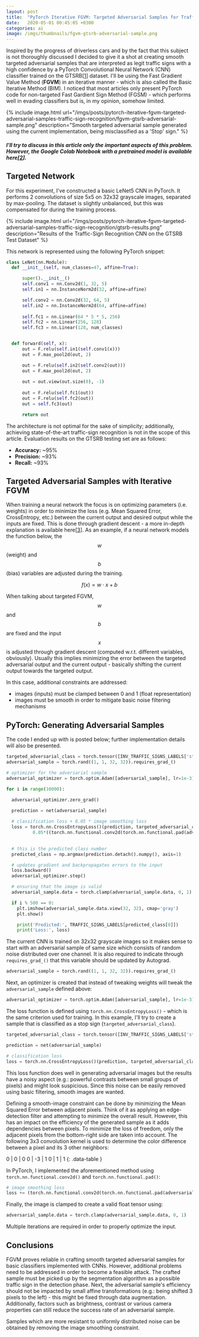 ```yaml
---
layout: post
title:  "PyTorch Iterative FGVM: Targeted Adversarial Samples for Traffic-Sign Recognition"
date:   2020-05-01 00:45:05 +0300
categories: ai
image: /imgs/thumbnails/fgvm-gtsrb-adversarial-sample.png
---
```


Inspired by the progress of driverless cars and by the fact that this subject is not thoroughly discussed I decided to give it a shot at creating smooth targeted adversarial samples that are interpreted as legit traffic signs with a high confidence by a PyTorch Convolutional Neural Network (CNN) classifier trained on the GTSRB[[1](http://benchmark.ini.rub.de/?section=gtsrb&subsection=dataset)] dataset. I'll be using the Fast Gradient Value Method (**FGVM**) in an iterative manner - which is also called the Basic Iterative Method (BIM). I noticed that most articles only present PyTorch code for non-targeted Fast Gardient Sign Method (FGSM) - which performs well in evading classifiers but is, in my opinion, somehow limited.

{% include image.html url="/imgs/posts/pytorch-iterative-fgvm-targeted-adversarial-samples-traffic-sign-recognition/fgvm-gtsrb-adversarial-sample.png" description="Smooth targeted adversarial sample generated using the current implementation, being misclassified as a 'Stop' sign." %}



##### I'll try to discuss in this article only the important aspects of this problem. However, the Google Colab Notebook with a pretrained model is available here[[2](https://colab.research.google.com/drive/1CndPD5ZsW022qO1xgEAWbmcXJwkJKBAX)].

## Targeted Network

For this experiment, I've constructed a basic LeNet5 CNN in PyTorch. It performs 2 convolutions of size 5x5 on 32x32 grayscale images, separated by max-pooling. The dataset is slightly unbalanced, but this was compensated for during the training process.



{% include image.html url="/imgs/posts/pytorch-iterative-fgvm-targeted-adversarial-samples-traffic-sign-recognition/gtsrb-results.png" description="Results of the Traffic-Sign Recognition CNN on the GTSRB Test Dataset" %}


This network is represented using the following PyTorch snippet:

```python
class LeNet(nn.Module):
  def __init__(self, num_classes=47, affine=True):

      super().__init__()
      self.conv1 = nn.Conv2d(1, 32, 5)
      self.in1 = nn.InstanceNorm2d(32, affine=affine)

      self.conv2 = nn.Conv2d(32, 64, 5)
      self.in2 = nn.InstanceNorm2d(64, affine=affine)
      
      self.fc1 = nn.Linear(64 * 5 * 5, 256)
      self.fc2 = nn.Linear(256, 128)
      self.fc3 = nn.Linear(128, num_classes)


  def forward(self, x):
      out = F.relu(self.in1(self.conv1(x)))
      out = F.max_pool2d(out, 2)

      out = F.relu(self.in2(self.conv2(out)))
      out = F.max_pool2d(out, 2)
      
      out = out.view(out.size(0), -1)
      
      out = F.relu(self.fc1(out))
      out = F.relu(self.fc2(out))
      out = self.fc3(out)

      return out
```

The architecture is not optimal for the sake of simplicity; additionally, achieving state-of-the-art traffic-sign recognition is not in the scope of this article. Evaluation results on the GTSRB testing set are as follows:
* **Accuracy:** ~95%
* **Precision:** ~93%
* **Recall:** ~93%


## Targeted Adversarial Samples with Iterative FGVM

When training a neural network the focus is on optimizing parameters (i.e. weights) in order to minimize the loss (e.g. Mean Squared Error, CrossEntropy, etc.) between the current output and desired output while the inputs are fixed. This is done through gradient descent - a more in-depth explanation is available here[[3](https://codingvision.net/numerical-methods/gradient-descent-simply-explained-with-example)]. As an example, if a neural network models the function below, the $$w$$ (weight) and $$b$$ (bias) variables are adjusted during the training.

$$ f(x) = w \cdot x + b$$


When talking about targeted FGVM, $$w$$ and $$b$$ are fixed and the input $$x$$ is adjusted through gradient descent (computed w.r.t. different variables, obviously). Usually this implies minimizing the error between the targeted adversarial output and the current output - basically shifting the current output towards the targeted output.

In this case, additional constraints are addressed:
* images (inputs) must be clamped between 0 and 1 (float representation)
* images must be smooth in order to mitigate basic noise filtering mechanisms


## PyTorch: Generating Adversarial Samples

The code I ended up with is posted below; further implementation details will also be presented.

```python
targeted_adversarial_class = torch.tensor([INV_TRAFFIC_SIGNS_LABELS['stop']])
adversarial_sample = torch.rand((1, 1, 32, 32)).requires_grad_() 

# optimizer for the adversarial sample
adversarial_optimizer = torch.optim.Adam([adversarial_sample], lr=1e-3)

for i in range(10000):

  adversarial_optimizer.zero_grad()

  prediction = net(adversarial_sample)
  
  # classification loss + 0.05 * image smoothing loss
  loss = torch.nn.CrossEntropyLoss()(prediction, targeted_adversarial_class) + \
          0.05*((torch.nn.functional.conv2d(torch.nn.functional.pad(adversarial_sample, (1,1,1,1), 'reflect'), torch.FloatTensor([[[0, 0, 0], [0, -3, 1], [0, 1, 1]]]).view(1,1,3,3))**2).sum())
  

  # this is the predicted class number
  predicted_class = np.argmax(prediction.detach().numpy(), axis=1)

  # updates gradient and backpropagates errors to the input
  loss.backward()
  adversarial_optimizer.step()

  # ensuring that the image is valid
  adversarial_sample.data = torch.clamp(adversarial_sample.data, 0, 1)

  if i % 500 == 0:
    plt.imshow(adversarial_sample.data.view(32, 32), cmap='gray')
    plt.show()

    print('Predicted:', TRAFFIC_SIGNS_LABELS[predicted_class[0]])
    print('Loss:', loss)
```


The current CNN is trained on 32x32 grayscale images so it makes sense to start with an adversarial sample of same size which consists of random noise distributed over one channel. It is also required to indicate through `requires_grad_()` that this variable should be updated by Autograd.

```python
adversarial_sample = torch.rand((1, 1, 32, 32)).requires_grad_() 
```

Next, an optimizer is created that instead of tweaking weights will tweak the `adversarial_sample` defined above:
```python
adversarial_optimizer = torch.optim.Adam([adversarial_sample], lr=1e-3)
```

The loss function is defined using `torch.nn.CrossEntropyLoss()` - which is the same criterion used for training. In this example, I'll try to create a sample that is classified as a stop sign (`targeted_adversarial_class`). 

```python
targeted_adversarial_class = torch.tensor([INV_TRAFFIC_SIGNS_LABELS['stop']])

prediction = net(adversarial_sample)

# classification loss
loss = torch.nn.CrossEntropyLoss()(prediction, targeted_adversarial_class)
```

This loss function does well in generating adversarial images but the results have a noisy aspect (e.g.: powerful contrasts between small groups of pixels) and might look suspicious. Since this noise can be easily removed using basic filtering, smooth images are wanted. 

Defining a smooth-image constraint can be done by minimizing the Mean Squared Error between adjacent pixels. Think of it as applying an edge-detection filter and attempting to minimize the overall result. However, this has an impact on the efficiency of the generated sample as it adds dependencies between pixels. To minimize the loss of freedom, only the adjacent pixels from the bottom-right side are taken into account.
The following 3x3 convolution kernel is used to determine the color difference between a pixel and its 3 other neighbors:

0 | 0 | 0
0 | -3 | 1
0 | 1 | 1
{: .data-table }


In PyTorch, I implemented the aforementioned method using `torch.nn.functional.conv2d()` and `torch.nn.functional.pad()`:
```python
# image smoothing loss
loss += (torch.nn.functional.conv2d(torch.nn.functional.pad(adversarial_sample, (1,1,1,1), 'reflect'), torch.FloatTensor([[[0, 0, 0], [0, -3, 1], [0, 1, 1]]]).view(1, 1, 3, 3))**2).sum()
```

Finally, the image is clamped to create a valid float tensor using:
```python
adversarial_sample.data = torch.clamp(adversarial_sample.data, 0, 1)
```

Multiple iterations are required in order to properly optimize the input.


## Conclusions

FGVM proves reliable in crafting smooth targeted adversarial samples for basic classifiers implemented with CNNs. However, additional problems need to be addressed in order to become a feasible attack. The crafted sample must be picked up by the segmentation algorithm as a possible traffic sign in the detection phase. Next, the adversarial sample's efficiency should not be impacted by small affine transformations (e.g.: being shifted 3 pixels to the left) - this might be fixed through data augmentation. Additionally, factors such as brightness, contrast or various camera properties can still reduce the success rate of an adversarial sample.

Samples which are more resistant to uniformly distributed noise can be obtained by removing the image smoothing constraint.
